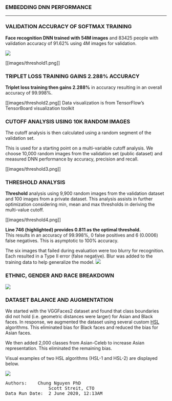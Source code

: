### EMBEDDING DNN PERFORMANCE ### 

***
### VALIDATION ACCURACY OF SOFTMAX TRAINING ###

**Face recognition DNN trained with 54M images** and 83425 people with validation accuracy of 91.62% using 4M images for validation. 

![](images/Exp044_backup_Accuracy.png)

[[images/threshold1.png]]

### TRIPLET LOSS TRAINING GAINS 2.288% ACCURACY ###

**Triplet loss training then gains 2.288%** in accuracy resulting in an overall accuracy of 99.998%.

[[images/threshold2.png]]
Data visualization is from TensorFlow’s TensorBoard visualization toolkit

### CUTOFF ANALYSIS USING 10K RANDOM IMAGES ###

The cutoff analysis is then calculated using a random segment of the validation set.

This is used for a starting point on a multi-variable cutoff analysis.  We choose 10,000 random images from the validation set (public dataset) and measured DNN performance by accuracy, precision and recall. 

[[images/threshold3.png]] 

### THRESHOLD ANALYSIS ###

**Threshold** analysis using 9,900 random images from the validation dataset and 100 images from a private dataset. This analysis assists in further optimization considering min, mean and max thresholds in deriving the multi-value cutoff.

[[images/threshold4.png]]

**Line 746 (highlighted) provides 0.811 as the optimal threshold.**  
This results in an accuracy of 99.998%, 0 false positives and 6 (0.0006) false negatives. This is asymptotic to 100% accuracy.

The six images that failed during evaluation were too blurry for recognition. Each resulted in a Type II error (false negative). Blur was added to the training data to help generalize the model.
![](https://github.com/openinfer/PrivateIdentity/blob/master/images/failed6%20a.png)

### ETHNIC, GENDER AND RACE BREAKDOWN
![](https://github.com/openinfer/PrivateIdentity/blob/master/images/Ethnic%20chart%203.png)

### DATASET BALANCE AND AUGMENTATION ### 
We started with the VGGFaces2 dataset and found that class boundaries did not hold (i.e. geometric distances were larger) for Asian and Black faces. In response, we augmented the dataset using several custom [HSL](https://support.microsoft.com/en-us/help/29240/how-to-converting-colors-between-rgb-and-hls-hbs) algorithms. This eliminated bias for Black faces and reduced the bias for Asian faces. 

We then added 2,000 classes from Asian-Celeb to increase Asian representation. This eliminated the remaining bias. 

Visual examples of two HSL algorithms (HSL-1 and HSL-2) are displayed below.  

![](https://github.com/openinfer/PrivateIdentity/blob/master/images/HSL%20Images.png)
<pre>
Authors:  	Chung Nguyen PhD 
                Scott Streit, CTO
Data Run Date:  2 June 2020, 12:13AM
</pre>

